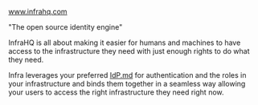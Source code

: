 www.infrahq.com

"The open source identity engine"

InfraHQ is all about making it easier for humans and machines to have access to the infrastructure they need with just enough rights to do what they need.

Infra leverages your preferred [IdP.md](IdP.md) for authentication and the roles in your infrastructure and binds them together in a seamless way allowing your users to access the right infrastructure they need right now.

